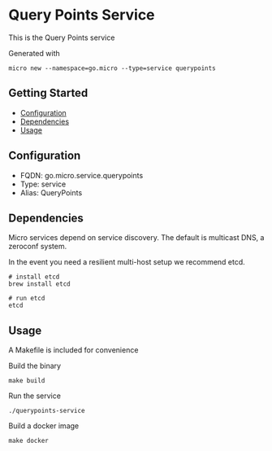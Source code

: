 # Query Points Service

This is the Query Points service

Generated with

```
micro new --namespace=go.micro --type=service querypoints
```

## Getting Started

- [Configuration](#configuration)
- [Dependencies](#dependencies)
- [Usage](#usage)

## Configuration

- FQDN: go.micro.service.querypoints
- Type: service
- Alias: QueryPoints

## Dependencies

Micro services depend on service discovery. The default is multicast DNS, a zeroconf system.

In the event you need a resilient multi-host setup we recommend etcd.

```
# install etcd
brew install etcd

# run etcd
etcd
```

## Usage

A Makefile is included for convenience

Build the binary

```
make build
```

Run the service
```
./querypoints-service
```

Build a docker image
```
make docker
```